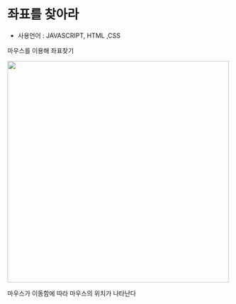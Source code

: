 
# 좌표를 찾아라

-   사용언어 : JAVASCRIPT, HTML ,CSS

마우스를 이용해 좌표찾기

<img src="https://user-images.githubusercontent.com/62421526/89705265-e8aa0600-d996-11ea-96a2-e236baa63be2.png" style="width:500px">


마우스가 이동함에 따라 마우스의 위치가 나타난다
